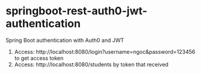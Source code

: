 # springboot-rest-auth0-jwt-authentication
Spring Boot authentication with Auth0 and JWT

1. Access: http://localhost:8080/login?username=ngoc&password=123456 to get access token
2. Access: http://localhost:8080/students by token that received

